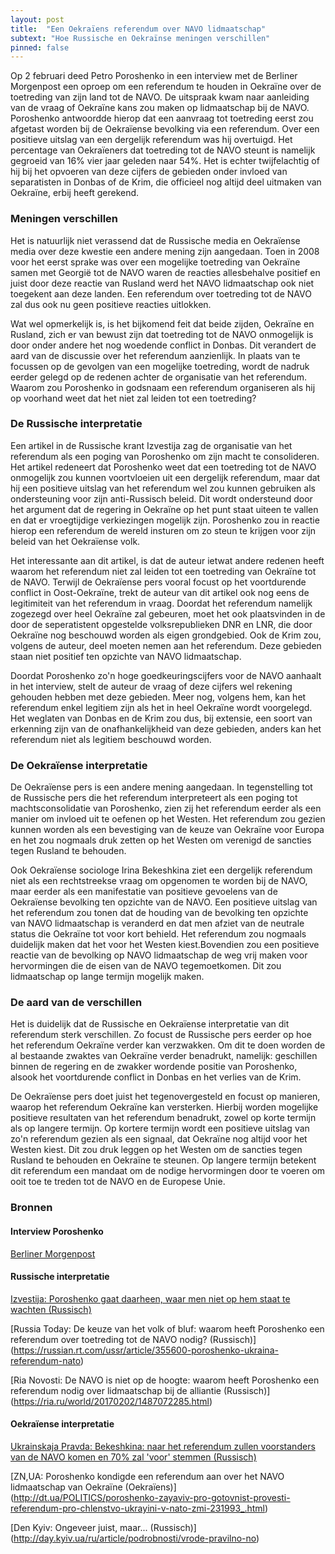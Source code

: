 ```yaml
---
layout: post
title:  "Een Oekraïens referendum over NAVO lidmaatschap"
subtext: "Hoe Russische en Oekraïnse meningen verschillen"
pinned: false
---
```


Op 2 februari deed Petro Poroshenko in een interview met de Berliner Morgenpost een oproep om een referendum te houden in Oekraïne
over de toetreding van zijn land tot de NAVO. De uitspraak kwam naar aanleiding van de vraag of Oekraïne kans zou maken op 
lidmaatschap bij de NAVO. Poroshenko antwoordde hierop dat een aanvraag tot toetreding eerst zou afgetast worden bij de Oekraïense
bevolking via een referendum. Over een positieve uitslag van een dergelijk referendum was hij overtuigd. Het percentage van Oekraïeners
dat toetreding  tot de NAVO steunt is namelijk gegroeid van 16% vier jaar geleden naar 54%. Het is echter twijfelachtig of hij bij 
het opvoeren van deze cijfers de gebieden onder invloed van separatisten in Donbas of de Krim, die officieel nog altijd deel 
uitmaken van Oekraïne, erbij heeft gerekend.

### Meningen verschillen

Het is natuurlijk niet verassend dat de Russische media en Oekraïense media over deze kwestie een andere mening zijn aangedaan.
Toen in 2008 voor het eerst sprake was over een mogelijke toetreding van Oekraïne samen met Georgië tot de NAVO waren de reacties
allesbehalve positief en juist door deze reactie van Rusland werd het NAVO lidmaatschap ook niet toegekent aan deze landen. Een
referendum over toetreding tot de NAVO zal dus ook nu geen positieve reacties uitlokken.

Wat wel opmerkelijk is, is het bijkomend feit dat beide zijden, Oekraïne en Rusland, zich er van bewust zijn dat toetreding tot
de NAVO onmogelijk is door onder andere het nog woedende conflict in Donbas. Dit verandert de aard van de discussie over het referendum
aanzienlijk. In plaats van te focussen op de gevolgen van een mogelijke toetreding, wordt de nadruk eerder gelegd op de redenen
achter de organisatie van het referendum. Waarom zou Poroshenko in godsnaam een referendum organiseren als hij op voorhand weet dat het
niet zal leiden tot een toetreding?

### De Russische interpretatie

Een artikel in de Russische krant Izvestija zag de organisatie van het referendum als een poging van Poroshenko om zijn macht te 
consolideren. Het artikel redeneert dat Poroshenko weet dat een toetreding tot de NAVO onmogelijk zou kunnen voortvloeien uit een 
dergelijk referendum, maar dat hij een positieve uitslag van het referendum wel zou kunnen gebruiken als ondersteuning voor
zijn anti-Russisch beleid. Dit wordt ondersteund door het argument dat de regering in Oekraïne op het punt staat uiteen te 
vallen en dat er vroegtijdige verkiezingen mogelijk zijn. Poroshenko zou in reactie hierop een referendum de wereld insturen
om zo steun te krijgen voor zijn beleid van het Oekraïense volk.

Het interessante aan dit artikel, is dat de auteur ietwat andere redenen heeft waarom het referendum niet zal leiden tot een toetreding
van Oekraïne tot de NAVO. Terwijl de Oekraïense pers vooral focust op het voortdurende conflict in Oost-Oekraïne, trekt de auteur van
dit artikel ook nog eens de legitimiteit van het referendum in vraag. Doordat het referendum namelijk zogezegd over heel Oekraïne zal 
gebeuren, moet het ook plaatsvinden in de door de seperatistent opgestelde volksrepublieken DNR en LNR, die door Oekraïne nog beschouwd
worden als eigen grondgebied. Ook de Krim zou, volgens de auteur, deel moeten nemen aan het referendum. Deze gebieden staan niet positief
ten opzichte van NAVO lidmaatschap.

Doordat Poroshenko zo'n hoge goedkeuringscijfers voor de NAVO aanhaalt in het interview, stelt de auteur de vraag of deze cijfers wel
rekening gehouden hebben met deze gebieden. Meer nog, volgens hem, kan het referendum enkel legitiem zijn als het in heel Oekraïne wordt
voorgelegd. Het weglaten van Donbas en de Krim zou dus, bij extensie, een soort van erkenning zijn van de onafhankelijkheid van deze
gebieden, anders kan het referendum niet als legitiem beschouwd worden.

### De Oekraïense interpretatie

De Oekraïense pers is een andere mening aangedaan. In tegenstelling tot de Russische pers die het referendum interpreteert als een 
poging tot machtsconsolidatie van Poroshenko, zien zij het referendum eerder als een manier om invloed uit te oefenen op het Westen. 
Het referendum zou gezien kunnen worden als een bevestiging van de keuze van Oekraïne voor Europa en het zou nogmaals druk zetten op het 
Westen om verenigd de sancties tegen Rusland te behouden.

Ook Oekraïense sociologe Irina Bekeshkina ziet een dergelijk referendum niet als een rechtstreekse vraag om opgenomen te
worden bij de NAVO, maar eerder als een manifestatie van positieve gevoelens van de Oekraïense bevolking ten opzichte van de NAVO. 
Een positieve uitslag van het referendum zou tonen dat de houding van de bevolking ten opzichte van NAVO lidmaatschap is veranderd
en dat men afziet van de neutrale status die Oekraïne tot voor kort behield. Het referendum zou nogmaals duidelijk maken dat het
voor het Westen kiest.Bovendien zou een positieve reactie van de bevolking op NAVO lidmaatschap de weg vrij maken voor hervormingen die de eisen van de NAVO
tegemoetkomen. Dit zou lidmaatschap op lange termijn mogelijk maken.

### De aard van de verschillen

Het is duidelijk dat de Russische en Oekraïense interpretatie van dit referendum sterk verschillen. Zo focust de Russische pers eerder
op hoe het referendum Oekraïne verder kan verzwakken. Om dit te doen worden de al bestaande zwaktes van Oekraïne verder benadrukt, 
namelijk: geschillen binnen de regering en de zwakker wordende positie van Poroshenko, alsook het voortdurende conflict in Donbas en
het verlies van de Krim.

De Oekraïense pers doet juist het tegenovergesteld en focust op manieren, waarop het referendum Oekraïne kan versterken. Hierbij worden
mogelijke positieve resultaten van het referendum benadrukt, zowel op korte termijn als op langere termijn. Op kortere termijn wordt
een positieve uitslag van zo'n referendum gezien als een signaal, dat Oekraïne nog altijd voor het Westen kiest. Dit zou druk leggen 
op het Westen om de sancties tegen Rusland te behouden en Oekraïne te steunen. Op langere termijn betekent dit referendum een mandaat
om de nodige hervormingen door te voeren om ooit toe te treden tot de NAVO en de Europese Unie.

### Bronnen
#### Interview Poroshenko

[Berliner Morgenpost](http://www.morgenpost.de/politik/ausland/article209473203/Ukraine-Praesident-Poroschenko-Die-Nato-ist-unverzichtbar.html)

#### Russische interpretatie

[Izvestija: Poroshenko gaat daarheen, waar men niet op hem staat te wachten (Russisch)](http://izvestia.ru/news/662009)

[Russia Today: De keuze van het volk of bluf: waarom heeft Poroshenko een referendum over toetreding tot de NAVO nodig? (Russisch)] (https://russian.rt.com/ussr/article/355600-poroshenko-ukraina-referendum-nato)

[Ria Novosti: De NAVO is niet op de hoogte: waarom heeft Poroshenko een referendum nodig over lidmaatschap bij de alliantie (Russisch)] (https://ria.ru/world/20170202/1487072285.html)

#### Oekraïense interpretatie

[Ukrainskaja Pravda: Bekeshkina: naar het referendum zullen voorstanders van de NAVO komen en 70% zal 'voor' stemmen (Russisch)](http://www.pravda.com.ua/rus/news/2017/02/2/7134225/)

[ZN,UA: Poroshenko kondigde een referendum aan over het NAVO lidmaatschap van Oekraïne (Oekraïens)] (http://dt.ua/POLITICS/poroshenko-zayaviv-pro-gotovnist-provesti-referendum-pro-chlenstvo-ukrayini-v-nato-zmi-231993_.html)

[Den Kyiv: Ongeveer juist, maar... (Russisch)] (http://day.kyiv.ua/ru/article/podrobnosti/vrode-pravilno-no)
